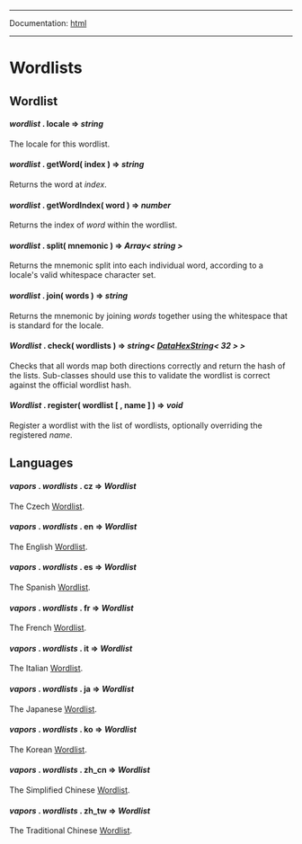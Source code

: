-----

Documentation: [html](https://docs.vapors.io/)

-----

Wordlists
=========

Wordlist
--------

#### *wordlist* . **locale** => *string*

The locale for this wordlist.


#### *wordlist* . **getWord**( index ) => *string*

Returns the word at *index*.


#### *wordlist* . **getWordIndex**( word ) => *number*

Returns the index of *word* within the wordlist.


#### *wordlist* . **split**( mnemonic ) => *Array< string >*

Returns the mnemonic split into each individual word, according to a locale's valid whitespace character set.


#### *wordlist* . **join**( words ) => *string*

Returns the mnemonic by joining *words* together using the whitespace that is standard for the locale.


#### *Wordlist* . **check**( wordlists ) => *string< [DataHexString](/v5/api/utils/bytes/#DataHexString)< 32 > >*

Checks that all words map both directions correctly and return the hash of the lists. Sub-classes should use this to validate the wordlist is correct against the official wordlist hash.


#### *Wordlist* . **register**( wordlist [ , name ] ) => *void*

Register a wordlist with the list of wordlists, optionally overriding the registered *name*.


Languages
---------

#### *vapors* . *wordlists* . **cz** => *Wordlist*

The Czech [Wordlist](/v5/api/utils/wordlists/#Wordlist).


#### *vapors* . *wordlists* . **en** => *Wordlist*

The English [Wordlist](/v5/api/utils/wordlists/#Wordlist).


#### *vapors* . *wordlists* . **es** => *Wordlist*

The Spanish [Wordlist](/v5/api/utils/wordlists/#Wordlist).


#### *vapors* . *wordlists* . **fr** => *Wordlist*

The French [Wordlist](/v5/api/utils/wordlists/#Wordlist).


#### *vapors* . *wordlists* . **it** => *Wordlist*

The Italian [Wordlist](/v5/api/utils/wordlists/#Wordlist).


#### *vapors* . *wordlists* . **ja** => *Wordlist*

The Japanese [Wordlist](/v5/api/utils/wordlists/#Wordlist).


#### *vapors* . *wordlists* . **ko** => *Wordlist*

The Korean [Wordlist](/v5/api/utils/wordlists/#Wordlist).


#### *vapors* . *wordlists* . **zh_cn** => *Wordlist*

The Simplified Chinese [Wordlist](/v5/api/utils/wordlists/#Wordlist).


#### *vapors* . *wordlists* . **zh_tw** => *Wordlist*

The Traditional Chinese [Wordlist](/v5/api/utils/wordlists/#Wordlist).


